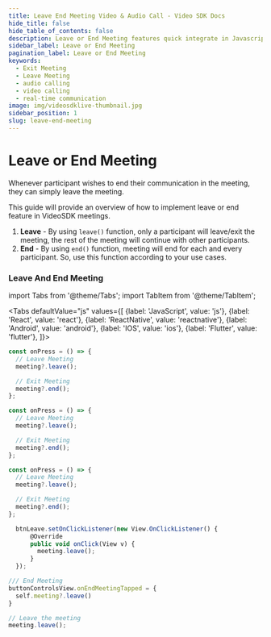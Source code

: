 ```yaml
---
title: Leave End Meeting Video & Audio Call - Video SDK Docs
hide_title: false
hide_table_of_contents: false
description: Leave or End Meeting features quick integrate in Javascript, React JS, Android, IOS, React Native, Flutter with Video SDK to add live video & audio conferencing to your applications.
sidebar_label: Leave or End Meeting
pagination_label: Leave or End Meeting
keywords:
  - Exit Meeting
  - Leave Meeting
  - audio calling
  - video calling
  - real-time communication
image: img/videosdklive-thumbnail.jpg
sidebar_position: 1
slug: leave-end-meeting
---
```


# Leave or End Meeting

Whenever participant wishes to end their communication in the meeting, they can simply leave the meeting.

This guide will provide an overview of how to implement leave or end feature in VideoSDK meetings.

1. **Leave** - By using `leave()` function, only a participant will leave/exit the meeting, the rest of the meeting will continue with other participants.
2. **End** - By using `end()` function, meeting will end for each and every participant. So, use this function according to your use cases.

### Leave And End Meeting

import Tabs from '@theme/Tabs';
import TabItem from '@theme/TabItem';

<Tabs
defaultValue="js"
values={[
{label: 'JavaScript', value: 'js'},
{label: 'React', value: 'react'},
{label: 'ReactNative', value: 'reactnative'},
{label: 'Android', value: 'android'},
{label: 'IOS', value: 'ios'},
{label: 'Flutter', value: 'flutter'},
]}>
<TabItem value="js">

```js
const onPress = () => {
  // Leave Meeting
  meeting?.leave();

  // Exit Meeting
  meeting?.end();
};
```

</TabItem>
<TabItem value="react">

```js
const onPress = () => {
  // Leave Meeting
  meeting?.leave();

  // Exit Meeting
  meeting?.end();
};
```

</TabItem>
<TabItem value="reactnative">

```js
const onPress = () => {
  // Leave Meeting
  meeting?.leave();

  // Exit Meeting
  meeting?.end();
};
```

</TabItem>
<TabItem value="android">

```js
  btnLeave.setOnClickListener(new View.OnClickListener() {
      @Override
      public void onClick(View v) {
        meeting.leave();
      }
  });
```

</TabItem>
<TabItem value="ios">

```js
/// End Meeting
buttonControlsView.onEndMeetingTapped = {
  self.meeting?.leave()
}
```

</TabItem>
<TabItem value="flutter">

```js
// Leave the meeting
meeting.leave();
```

</TabItem>
</Tabs>
